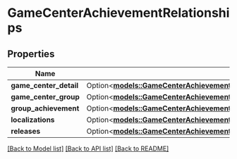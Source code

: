 # GameCenterAchievementRelationships

## Properties

Name | Type | Description | Notes
------------ | ------------- | ------------- | -------------
**game_center_detail** | Option<[**models::GameCenterAchievementReleaseRelationshipsGameCenterDetail**](GameCenterAchievementRelease_relationships_gameCenterDetail.md)> |  | [optional]
**game_center_group** | Option<[**models::GameCenterAchievementRelationshipsGameCenterGroup**](GameCenterAchievement_relationships_gameCenterGroup.md)> |  | [optional]
**group_achievement** | Option<[**models::GameCenterAchievementLocalizationRelationshipsGameCenterAchievement**](GameCenterAchievementLocalization_relationships_gameCenterAchievement.md)> |  | [optional]
**localizations** | Option<[**models::GameCenterAchievementRelationshipsLocalizations**](GameCenterAchievement_relationships_localizations.md)> |  | [optional]
**releases** | Option<[**models::GameCenterAchievementRelationshipsReleases**](GameCenterAchievement_relationships_releases.md)> |  | [optional]

[[Back to Model list]](../README.md#documentation-for-models) [[Back to API list]](../README.md#documentation-for-api-endpoints) [[Back to README]](../README.md)


